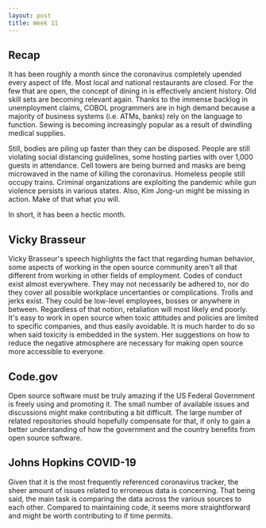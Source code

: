 ```yaml
---
layout: post
title: Week 11
---
```

## Recap

It has been roughly a month since the coronavirus completely upended every aspect of life. Most local and national restaurants are closed. For the few that are open, 
the concept of dining in is effectively ancient history. Old skill sets are becoming relevant again. Thanks to the immense backlog in unemployment claims, 
COBOL programmers are in high demand because a majority of business systems (i.e. ATMs, banks) rely on the language 
to function. Sewing is becoming increasingly popular as a result of dwindling medical supplies. 

Still, bodies are piling up faster than they can be disposed. People are still violating social distancing guidelines, 
some hosting parties with over 1,000 guests in attendance. Cell towers are being burned and masks are being microwaved in the name of killing the coronavirus. Homeless people still occupy trains. Criminal organizations are exploiting the pandemic while gun violence persists in various states. Also, Kim Jong-un might be missing in action. Make of that what you will. 

In short, it has been a hectic month.
## Vicky Brasseur
Vicky Brasseur's speech highlights the fact that regarding human behavior, some aspects of working in the open source community aren't all that different from working in other fields of employment. Codes of conduct exist almost everywhere. They may not necessarily be adhered to, nor do they cover all possible workplace uncertanties or complications. Trolls and jerks exist. They could be low-level employees, bosses or anywhere in between. Regardless of that notion, retaliation will most likely end poorly. It's easy to work in open source when toxic attitudes and policies are limited to specific companies, and thus easily avoidable. It is much harder to do so when said toxicity is embedded in the system. Her suggestions on how to reduce the negative atmosphere are necessary for making open source more accessible to everyone.
## Code.gov
Open source software must be truly amazing if the US Federal Government is freely using and promoting it. The small number of available issues and discussions might make contributing a bit difficult. The large number of related repositories should hopefully compensate for that, if only to gain a better understanding of how the government and the country benefits from open source software.
## Johns Hopkins COVID-19
Given that it is the most frequently referenced coronavirus tracker, the sheer amount of issues related to erroneous data is concerning. That being said, the main task is comparing the data across the various sources to each other. Compared to maintaining code, it seems more straightforward and might be worth contributing to if time permits.

